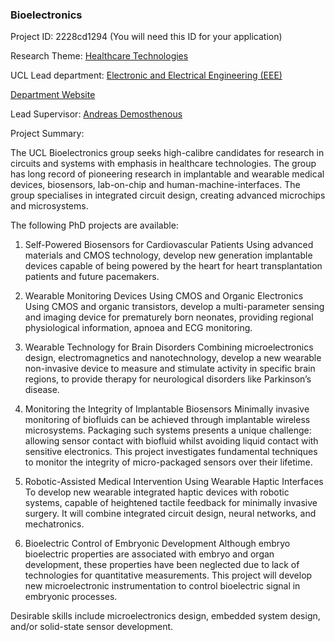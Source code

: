 ### Bioelectronics

Project ID: 2228cd1294
(You will need this ID for your application)

Research Theme: [Healthcare Technologies](../themes/healthcare-technologies.md)

UCL Lead department: [Electronic and Electrical Engineering (EEE)](../departments/electronic-and-electrical-engineering.md)

[Department Website](https://www.ucl.ac.uk/electronic-electrical-engineering)

Lead Supervisor: [Andreas Demosthenous](https://profiles.ucl.ac.uk/10892)

Project Summary:

The UCL Bioelectronics group seeks high-calibre candidates for research in circuits and systems with emphasis in healthcare technologies. The group has long record of pioneering research in implantable and wearable medical devices, biosensors, lab-on-chip and human-machine-interfaces. The group specialises in integrated circuit design, creating advanced microchips and microsystems.

The following PhD projects are available:       

1. Self-Powered Biosensors for Cardiovascular Patients 
Using advanced materials and CMOS technology, develop new generation implantable devices capable of being powered by the heart for heart transplantation patients and future pacemakers.

2. Wearable Monitoring Devices Using CMOS and Organic Electronics 
Using CMOS and organic transistors, develop a multi-parameter sensing and imaging device for prematurely born neonates, providing regional physiological information, apnoea and ECG monitoring.

3. Wearable Technology for Brain Disorders 
Combining microelectronics design, electromagnetics and nanotechnology, develop a new wearable non-invasive device to measure and stimulate activity in specific brain regions, to provide therapy for neurological disorders like Parkinson’s disease.

4. Monitoring the Integrity of Implantable Biosensors
Minimally invasive monitoring of biofluids can be achieved through implantable wireless microsystems. Packaging such systems presents a unique challenge: allowing sensor contact with biofluid whilst avoiding liquid contact with sensitive electronics. This project investigates fundamental techniques to monitor the integrity of micro-packaged sensors over their lifetime. 

5. Robotic-Assisted Medical Intervention Using Wearable Haptic Interfaces
To develop new wearable integrated haptic devices with robotic systems, capable of heightened tactile feedback for minimally invasive surgery. It will combine integrated circuit design, neural networks, and mechatronics.  
 
6. Bioelectric Control of Embryonic Development
Although embryo bioelectric properties are associated with embryo and organ development, these properties have been neglected due to lack of technologies for quantitative measurements. This project will develop new microelectronic instrumentation to control bioelectric signal in embryonic processes.

Desirable skills include microelectronics design, embedded system design, and/or solid-state sensor development.
